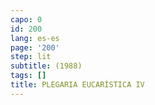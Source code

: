 ```yaml
---
capo: 0
id: 200
lang: es-es
page: '200'
step: lit
subtitle: (1988)
tags: []
title: PLEGARIA EUCARÍSTICA IV
---
```

